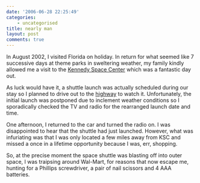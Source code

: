 ```yaml
---
date: '2006-06-28 22:25:49'
categories:
    - uncategorised
title: nearly man
layout: post
comments: true
---
```

In August 2002, I visited Florida on holiday. In return for what seemed
like 7 successive days at theme parks in sweltering weather, my family
kindly allowed me a visit to the [Kennedy Space
Center](http://www.nasa.gov/centers/kennedy/home/index.html) which was a
fantastic day out.

As luck would have it, a shuttle launch was actually scheduled during
our stay so I planned to drive out to the
[highway](http://www.nasa.gov/centers/kennedy/about/view/view_shuttle.html)
to watch it. Unfortunately, the initial launch was postponed due to
inclement weather conditions so I sporadically checked the TV and radio
for the rearranged launch date and time.

One afternoon, I returned to the car and turned the radio on. I was
disappointed to hear that the shuttle had just launched. However, what
was infuriating was that I was only located a few miles away from KSC
and missed a once in a lifetime opportunity because I was, err,
shopping.

So, at the precise moment the space shuttle was blasting off into outer
space, I was traipsing around Wal-Mart, for reasons that now escape me,
hunting for a Phillips screwdriver, a pair of nail scissors and 4 AAA
batteries.
